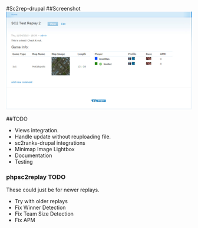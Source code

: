 #Sc2rep-drupal
##Screenshot
![Sample sc2rep node](http://github.com/ameerkat/sc2rep-drupal/raw/master/images/screenshot-demo-node.jpg)

##TODO
* Views integration.
* Handle update without reuploading file.
* sc2ranks-drupal integrations
* Minimap Image Lightbox
* Documentation
* Testing

### phpsc2replay TODO
These could just be for newer replays.

* Try with older replays
* Fix Winner Detection
* Fix Team Size Detection
* Fix APM
